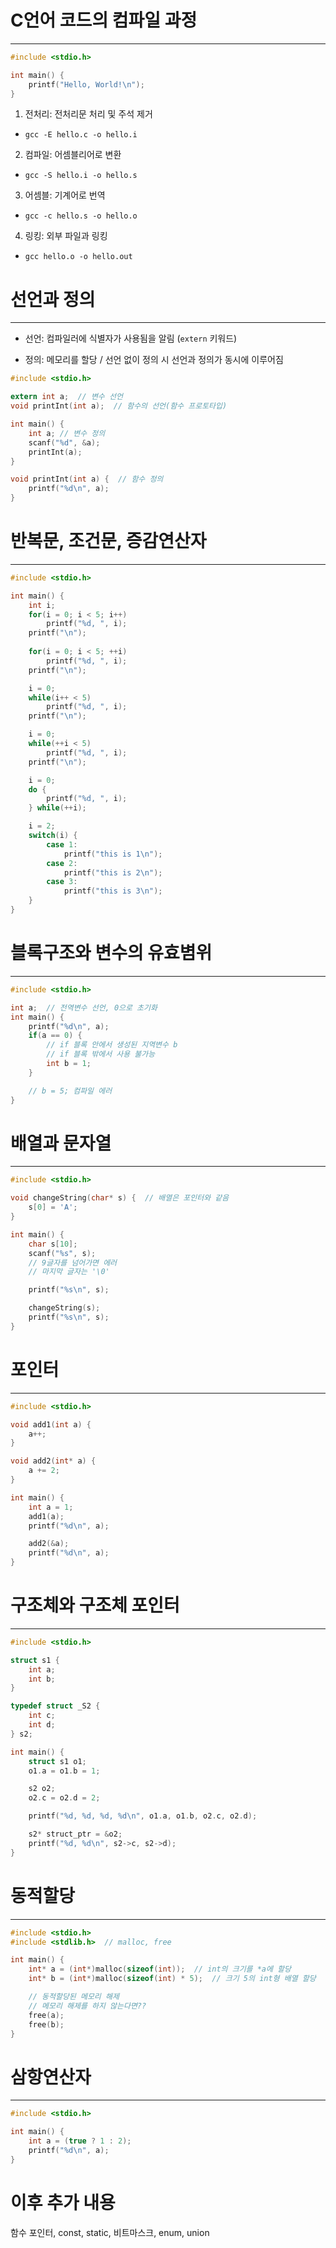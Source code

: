 # C언어 코드의 컴파일 과정
---
```C
#include <stdio.h>

int main() {
    printf("Hello, World!\n");
}
```

1. 전처리: 전처리문 처리 및 주석 제거
- `gcc -E hello.c -o hello.i`

2. 컴파일: 어셈블리어로 변환
- `gcc -S hello.i -o hello.s`

3. 어셈블: 기계어로 번역
- `gcc -c hello.s -o hello.o`

4. 링킹: 외부 파일과 링킹
- `gcc hello.o -o hello.out`


# 선언과 정의
---

- 선언: 컴파일러에 식별자가 사용됨을 알림 (`extern` 키워드)

- 정의: 메모리를 할당 / 선언 없이 정의 시 선언과 정의가 동시에 이루어짐

```C
#include <stdio.h>

extern int a;  // 변수 선언
void printInt(int a);  // 함수의 선언(함수 프로토타입)

int main() {
    int a; // 변수 정의
    scanf("%d", &a);
    printInt(a);
}

void printInt(int a) {  // 함수 정의
    printf("%d\n", a);
}
```


# 반복문, 조건문, 증감연산자
---

```C
#include <stdio.h>

int main() {
    int i;
    for(i = 0; i < 5; i++)
        printf("%d, ", i);
    printf("\n");
    
    for(i = 0; i < 5; ++i)
        printf("%d, ", i);
    printf("\n");

    i = 0;
    while(i++ < 5)
        printf("%d, ", i);
    printf("\n");

    i = 0;
    while(++i < 5)
        printf("%d, ", i);
    printf("\n");

    i = 0;
    do {
        printf("%d, ", i);
    } while(++i);

    i = 2;
    switch(i) {
        case 1:
            printf("this is 1\n");
        case 2:
            printf("this is 2\n");
        case 3:
            printf("this is 3\n");
    }
}
```


# 블록구조와 변수의 유효볌위
---

```C
#include <stdio.h>

int a;  // 전역변수 선언, 0으로 초기화
int main() {
    printf("%d\n", a);
    if(a == 0) {
        // if 블록 안에서 생성된 지역변수 b
        // if 블록 밖에서 사용 불가능
        int b = 1;  
    }

    // b = 5; 컴파일 에러
}
```


# 배열과 문자열
---

```C
#include <stdio.h>

void changeString(char* s) {  // 배열은 포인터와 같음
    s[0] = 'A';
}

int main() {
    char s[10];
    scanf("%s", s);  
    // 9글자를 넘어가면 에러
    // 마지막 글자는 '\0'

    printf("%s\n", s);

    changeString(s);
    printf("%s\n", s);
}
```


# 포인터
---

```C
#include <stdio.h>

void add1(int a) {
    a++;
}

void add2(int* a) {
    a += 2;
}

int main() {
    int a = 1;
    add1(a);
    printf("%d\n", a);

    add2(&a);
    printf("%d\n", a);
}
```


# 구조체와 구조체 포인터
---

```C
#include <stdio.h>

struct s1 {
    int a;
    int b;
}

typedef struct _S2 {
    int c;
    int d;
} s2;

int main() {
    struct s1 o1;
    o1.a = o1.b = 1;

    s2 o2;
    o2.c = o2.d = 2;

    printf("%d, %d, %d, %d\n", o1.a, o1.b, o2.c, o2.d);

    s2* struct_ptr = &o2;
    printf("%d, %d\n", s2->c, s2->d);
}
```


# 동적할당
---

```C
#include <stdio.h>
#include <stdlib.h>  // malloc, free

int main() {
    int* a = (int*)malloc(sizeof(int));  // int의 크기를 *a에 할당
    int* b = (int*)malloc(sizeof(int) * 5);  // 크기 5의 int형 배열 할당

    // 동적할당된 메모리 해제
    // 메모리 해제를 하지 않는다면??
    free(a);
    free(b);
}
```

# 삼항연산자
---

```C
#include <stdio.h>

int main() {
    int a = (true ? 1 : 2);
    printf("%d\n", a);
}
```


# 이후 추가 내용
함수 포인터, const, static, 비트마스크, enum, union